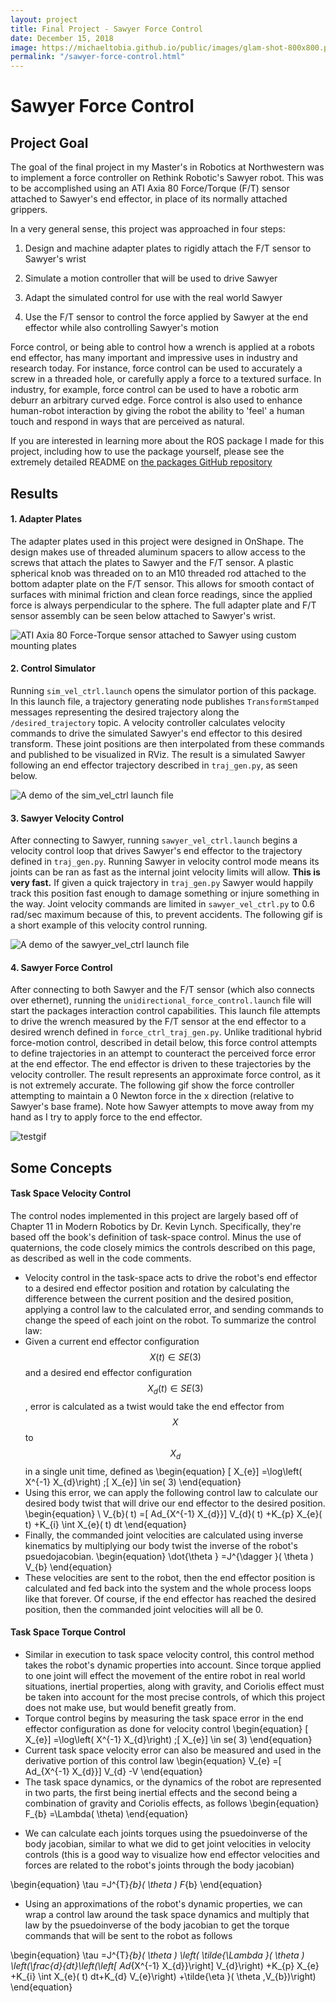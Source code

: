 ```yaml
---
layout: project
title: Final Project - Sawyer Force Control
date: December 15, 2018
image: https://michaeltobia.github.io/public/images/glam-shot-800x800.png
permalink: "/sawyer-force-control.html"
---
```


# Sawyer Force Control

## Project Goal

The goal of the final project in my Master's in Robotics at Northwestern was to
implement a force controller on Rethink Robotic's Sawyer robot. This was to be
accomplished using an ATI Axia 80 Force/Torque (F/T) sensor attached to Sawyer's
end effector, in place of its normally attached grippers.

In a very general sense, this project was approached in four steps:
1. Design and machine adapter plates to rigidly attach the F/T sensor to Sawyer's wrist

2. Simulate a motion controller that will be used to drive Sawyer

3. Adapt the simulated control for use with the real world Sawyer

4. Use the F/T sensor to control the force applied by Sawyer at the end effector
while also controlling Sawyer's motion

Force control, or being able to control how a wrench is applied at a robots end
effector, has many important and impressive uses in industry and research today.
For instance, force control can be used to accurately a screw in a threaded
hole, or carefully apply a force to a textured surface. In industry, for example,
force control can be used to have a robotic arm deburr an arbitrary curved edge.
Force control is also used to enhance human-robot interaction by giving the robot
the ability to 'feel' a human touch and respond in ways that are perceived as natural.

If you are interested in learning more about the ROS package I made for this project,
including how to use the package yourself, please see the extremely detailed README on
[the packages GitHub repository](https://github.com/michaeltobia/sawyer_velctrlsim)

## Results

#### 1. Adapter Plates
The adapter plates used in this project were designed in OnShape. The design
makes use of threaded aluminum spacers to allow access to the screws that
attach the plates to Sawyer and the F/T sensor. A plastic spherical knob was
threaded on to an M10 threaded rod attached to the bottom adapter plate on the
F/T sensor. This allows for smooth contact of surfaces with minimal friction and
clean force readings, since the applied force is always perpendicular to the sphere.
The full adapter plate and F/T sensor assembly can be seen below attached to
Sawyer's wrist.

<!-- FORCE SENSOR AND ADAPTER PLATE IMAGE -->
![ATI Axia 80 Force-Torque sensor attached to Sawyer using custom mounting plates](https://michaeltobia.github.io/public/images/sensor_mounted.jpg)

#### 2. Control Simulator
Running `sim_vel_ctrl.launch` opens the simulator portion of this package. In
this launch file, a trajectory generating node publishes `TransformStamped`
messages representing the desired trajectory along the `/desired_trajectory`
topic. A velocity controller calculates velocity commands to drive the simulated
Sawyer's end effector to this desired transform. These joint positions are
then interpolated from these commands and published to be visualized in RViz.
The result is a simulated Sawyer following an end effector trajectory described
in `traj_gen.py`, as seen below.

<!-- SIMULATOR GIF -->
![A demo of the sim_vel_ctrl launch file](https://michaeltobia.github.io/public/images/sim_demo.gif)


#### 3. Sawyer Velocity Control
After connecting to Sawyer, running `sawyer_vel_ctrl.launch` begins a velocity
control loop that drives Sawyer's end effector to the trajectory defined in
`traj_gen.py`. Running Sawyer in velocity control mode means its joints can be
ran as fast as the internal joint velocity limits will allow. **This is very fast.** If
given a quick trajectory in `traj_gen.py` Sawyer would happily track this position
fast enough to damage something or injure something in the way. Joint velocity
commands are limited in `sawyer_vel_ctrl.py` to 0.6 rad/sec maximum because of this,
to prevent accidents. The following gif is a short example of this velocity control
running.

<!-- Velocity control gif -->
![A demo of the sawyer_vel_ctrl launch file](https://michaeltobia.github.io/public/images/vel_ctrl_demo.gif)

#### 4. Sawyer Force Control
After connecting to both Sawyer and the F/T sensor (which also connects over
ethernet), running the `unidirectional_force_control.launch` file will start
the packages interaction control capabilities. This launch file attempts to drive
the wrench measured by the F/T sensor at the end effector to a desired wrench
defined in `force_ctrl_traj_gen.py`. Unlike traditional hybrid force-motion control,
described in detail below, this force control attempts to define trajectories
in an attempt to counteract the perceived force error at the end effector. The
end effector is driven to these trajectories by the velocity controller. The result
represents an approximate force control, as it is not extremely accurate. The following
gif show the force controller attempting to maintain a 0 Newton force in the x direction
(relative to Sawyer's base frame). Note how Sawyer attempts to move away from my
hand as I try to apply force to the end effector.

<!-- Force Control Gif -->
![testgif](https://www.doggifpage.com/gifs/104.gif)


## Some Concepts
#### Task Space Velocity Control
The control nodes implemented in this project are largely based off of Chapter
11 in Modern Robotics by Dr. Kevin Lynch. Specifically, they're based off the book's
definition of task-space control. Minus the use of quaternions, the code closely mimics
the controls described on this page, as described as well in the code comments.
* Velocity control in the task-space acts to drive the robot's end effector to a desired
end effector position and rotation by calculating the difference between the current position
and the desired position, applying a control law to the calculated error, and sending commands
to change the speed of each joint on the robot. To summarize the control law:
* Given a current end effector configuration $$ X( t) \in SE( 3) $$ and a desired
end effector configuration $$ X_{d}( t) \in SE( 3) $$, error is calculated as a
twist would take the end effector from $$ X $$ to $$ X_{d} $$ in a single unit time,
defined as
\begin{equation}
[ X_{e}] =\log\left( X^{-1} X_{d}\right) ;[ X_{e}] \in se( 3)
\end{equation}
* Using this error, we can apply the following control law to calculate our desired
body twist that will drive our end effector to the desired position.
\begin{equation}
\ V_{b}( t) =[ Ad_{X^{-1} X_{d}}] V_{d}( t) +K_{p} X_{e}( t) +K_{i} \int X_{e}( t) dt
\end{equation}
* Finally, the commanded joint velocities are calculated using inverse kinematics by
multiplying our body twist the inverse of the robot's psuedojacobian.
\begin{equation}
\dot{\theta } =J^{\dagger }( \theta ) V_{b}
\end{equation}
* These velocities are sent to the robot, then the end effector position is calculated
and fed back into the system and the whole process loops like that forever. Of course,
if the end effector has reached the desired position, then the commanded joint velocities
will all be 0.

#### Task Space Torque Control
* Similar in execution to task space velocity control, this control method takes
the robot's dynamic properties into account. Since torque applied to one joint will
effect the movement of the entire robot in real world situations, inertial properties,
along with gravity, and Coriolis effect must be taken into account for the most precise
controls, of which this project does not make use, but would benefit greatly from.
* Torque control begins by measuring the task space error in the end effector
configuration as done for velocity control
\begin{equation}
[ X_{e}] =\log\left( X^{-1} X_{d}\right) ;[ X_{e}] \in se( 3)
\end{equation}
* Current task space velocity error can also be measured and used in the derivative
portion of this control law
\begin{equation}
V_{e} =[ Ad_{X^{-1} X_{d}}] V_{d} -V
\end{equation}
* The task space dynamics, or the dynamics of the robot are represented in
two parts, the first being inertial effects and the second being a combination
of gravity and Coriolis effects, as follows
\begin{equation}
F_{b} =\Lambda( \theta)
\end{equation}

<!-- F_{b} =\Lambda ( \theta) \dot{V}_{b} +\eta ( \theta ,V_{b}) -->

* We can calculate each joints torques using the psuedoinverse of the body
jacobian, similar to what we did to get joint velocities in velocity controls
(this is a good way to visualize how end effector velocities and forces are
related to the robot's joints through the body jacobian)

\begin{equation}
\tau =J^{T}_{b}( \theta ) F_{b}
\end{equation}

* Using an approximations of the robot's dynamic properties, we can wrap a control
law around the task space dynamics and multiply that law by the psuedoinverse of
the body jacobian to get the torque commands that will be sent to the robot as follows

\begin{equation}
\tau =J^{T}_{b}( \theta ) \left( \tilde{\Lambda }( \theta ) \left(\frac{d}{dt}\left(\left[ Ad_{X^{-1} X_{d}}\right] V_{d}\right) +K_{p} X_{e} +K_{i} \int X_{e}( t) dt+K_{d} V_{e}\right) +\tilde{\eta }( \theta ,V_{b})\right)
\end{equation}
